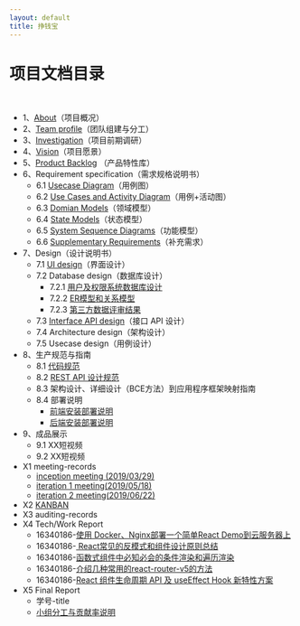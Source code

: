 ```yaml
---
layout: default
title: 挣钱宝
---
```

# 项目文档目录

&nbsp;&nbsp; 

* 1、[About](docs/About.md)（项目概况）
* 2、[Team profile](docs/Team_Profile.md)（团队组建与分工）
* 3、[Investigation](docs/Investigation.md)（项目前期调研）
* 4、[Vision](docs/Vision.md)（项目愿景）
* 5、[Product Backlog](docs/Product_Backlog.md) （产品特性库）
* 6、Requirement specification（需求规格说明书）
    - 6.1 [Usecase Diagram](docs/Usecase_Diagram.md)（用例图）
    - 6.2 [Use Cases and Activity Diagram](docs/Usecase_and_Activity_Diagram.md)（用例+活动图）
    - 6.3 [Domian Models](docs/Domain_Model.md)（领域模型）
    - 6.4 [State Models](docs/State_Model.md)（状态模型）
    - 6.5 [System Sequence Diagrams](docs/System_Sequence_Diagrams.md)（功能模型）
    - 6.6 [Supplementary Requirements](docs/Supplementary_Requirements.md)（补充需求）
* 7、Design（设计说明书）
    - 7.1 [UI design](https://software-system-analysis-and-design.github.io/Dashboard/docs/index.html)（界面设计）
    - 7.2 Database design（数据库设计）
      - 7.2.1 [用户及权限系统数据库设计](docs/db_design.md)
      - 7.2.2 [ER模型和关系模型](docs/db_er.md)
      - 7.2.3 [第三方数据评审结果](https://github.com/software-system-analysis-and-design/Dashboard/issues/1)
    - 7.3 [Interface API design](https://software-system-analysis-and-design.github.io/Dashboard/docs/API.html)（接口 API 设计）
    - 7.4 Architecture design（架构设计）
    - 7.5 Usecase design（用例设计）
* 8、生产规范与指南
    - 8.1 [代码规范](docs/Code_Standard.md)
    - 8.2 [REST API 设计规范](docs/REST_API_Design_Standard.md)
    - 8.3 架构设计、详细设计（BCE方法）到应用程序框架映射指南
    - 8.4 部署说明
      - [前端安装部署说明](docs/frontend_release.md)
      - [后端安装部署说明](docs/backend_release.md)
* 9、成品展示
    - 9.1 XX短视频
    - 9.2 XX短视频
* X1 meeting-records
    - [inception meeting (2019/03/29)](docs/image/Inception-record.png)
    - [iteration 1 meeting(2019/05/18)](docs/image/iteration1.png)
    - [iteration 2 meeting(2019/06/22)](docs/image/iteration2.png)
* X2 [KANBAN](https://github.com/orgs/software-system-analysis-and-design/projects)
* X3 auditing-records
* X4 Tech/Work Report
    - 16340186-[使用 Docker、Nginx部署一个简单React Demo到云服务器上](<https://blog.csdn.net/CVSvsvsvsvs/article/details/93587223>)
    - 16340186-[ React常见的反模式和组件设计原则总结](<https://blog.csdn.net/CVSvsvsvsvs/article/details/93504939>)
    - 16340186-[函数式组件中必知必会的条件渲染和遍历渲染](<https://blog.csdn.net/CVSvsvsvsvs/article/details/93421092>)
    - 16340186-[介绍几种常用的react-router-v5的方法](<https://blog.csdn.net/CVSvsvsvsvs/article/details/93410181>)
    - 16340186-[React 组件生命周期 API 及 useEffect Hook 新特性方案](<https://blog.csdn.net/CVSvsvsvsvs/article/details/91410447>)
* X5 Final Report
    - 学号-title
    - [小组分工与贡献率说明](docs/teamwork_contribution.md)
